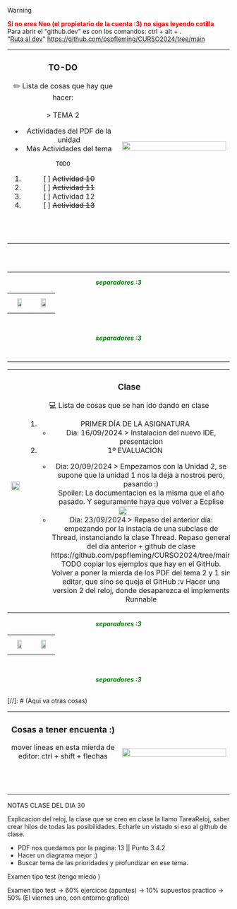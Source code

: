 >[!WARNING]
>
> **<span style="color: red;">Si no eres Neo (el propietario de la cuenta :3) no sigas leyendo cotilla </span>**
> <br>
>Para abrir el "github.dev" es con los comandos: ctrl + alt + . 
> <br>
>"[Ruta al dev](https://github.dev/nereazj544/DAM2425_PSP)"
> https://github.com/pspfleming/CURSO2024/tree/main

<div align="center">

  <table align="center">
  <tr border="none">
  <td width="50%" align="center">
  <h3><img scr="">TO-DO</h3>
  ✏️ Lista de cosas que hay que hacer:
  <br></br>
    > TEMA 2
    <ul>
    <li>Actividades del PDF de la unidad</li>
    <li>Más Actividades del tema </li> 
</ul> 

    TODO
1. [ ] ~~Actividad 10~~
2. [ ] ~~Actividad 11~~
3. [ ] Actividad 12
4. [ ] ~~Actividad 13~~


  <br></br>
  <!-- Imagen Shawn Froste -->
  <td  align="center">
  <img width="100%" height="100%"  align="center" src="https://i.pinimg.com/736x/f2/e3/88/f2e38881bb455c8f7bc80047a0d14b86.jpg"/>
  </td>
  </tr>
  </table>

</div>

<br>
<br>

---

<p align="center" > <em style="color: green; font-weight: bold;">separadores :3</em></p>

<div align="center">
  <table>
  <tr border="none">
  <td align="center">
  <img width="50%" height="50%" style="margin: 9px;" src="https://i.pinimg.com/564x/aa/9f/1d/aa9f1dc09b4e30fb2cce25efbec3754d.jpg"/>

  
  <td  align="center">
  <img width="55%" height="50%"  align="center" style="margin: 9px;" src="https://i.pinimg.com/564x/68/16/25/681625381291aebeedf573c8c572d566.jpg"/>
  </td>
  </tr>
  </table>

</div>

<br>
<p align="center" > <em style="color: green; font-weight: bold;">separadores :3</em></p>
<br>

---

<div>
<table align="center">
  <tr border="none">
  <td width="50%" align="center">
  
  
  <img width="100%" height="100%"  align="center" src="https://i.pinimg.com/564x/fc/60/09/fc6009b3702ef030769b2b53134ea72e.jpg"/>
  <br></br>
  <!-- Imagen Shawn Froste -->
  <td  align="center">
  <h3><img scr="">Clase</h3>
  💻 Lista de cosas que se han ido dando en clase
    <ol>
        <li>PRIMER DÍA DE LA ASIGNATURA
            <ul>
                <li>
    Dia: 16/09/2024 > Instalacion del nuevo IDE, presentacion
                </li>
            </ul>
        </li>
        <li>1º EVALUACION</li>
            <ul>
                <li>
    Dia: 20/09/2024 > Empezamos con la Unidad 2, se supone que la unidad 1 nos la deja a nostros pero, pasando :)  
    <br>
    Spoiler: La documentacion es la misma que el año pasado. Y seguramente haya que volver a Ecplise
     <img width="50%" height="50%"  align="center" src="https://preview.redd.it/ezreal-emotes-on-pbe-swipe-v0-qckngwanhyma1.jpg?width=256&format=pjpg&auto=webp&s=b812deaa8d0a48eb4baa914cf5046ecb0d8b6a1d"/>
    <br>
        </li>
        <li>
    Dia: 23/09/2024 > Repaso del anterior día: empezando por la instacia de una subclase de Thread, instanciando la clase Thread.
Repaso general del día anterior + github de clase https://github.com/pspfleming/CURSO2024/tree/main
TODO copiar los ejemplos que hay en el GitHub.
Volver a poner la mierda de los PDF del tema 2 y 1 sin editar, que sino se queja el GitHub :v
Hacer una version 2 del reloj, donde desaparezca el implements Runnable
        </li>
        </ul>
    </ol>
  </td>
  </tr>
  </table>

<p align="center" > <em style="color: green; font-weight: bold;">separadores :3</em></p>

<div align="center">
  <table>
  <tr border="none">
  <td align="center">
  <img width="50%" height="50%" style="margin: 9px;" src="https://i.pinimg.com/564x/d7/15/09/d715099c210236ed0bf07c60214d0e0b.jpg"/>

  <!-- Imagen Shawn Froste -->
  <td  align="center">
  <img width="55%" height="50%"  align="center" style="margin: 9px;" src="https://i.pinimg.com/736x/99/4d/8a/994d8aec87e0ef64f360c113648bde9e.jpg"/>
  </td>
  </tr>
  </table>

</div>

<br>
<p align="center" > <em style="color: green; font-weight: bold;">separadores :3</em></p>
<br>
[//]: # (Aqui va otras cosas)
<table align="center">
  <tr border="none">
  <td width="50%" align="center">
    <h3>Cosas a tener encuenta :)</h3>
mover lineas en esta mierda de editor: ctrl + shift + flechas

  <br></br>

  <td  align="center">


  <img width="100%" height="100%"  align="center" src="https://i.pinimg.com/736x/63/b1/c1/63b1c18c3c758be805a74e632ae52687.jpg"/>
  </td>
  </tr>
  </table>
</div>


NOTAS CLASE DEL DIA 30

Explicacion del reloj, la clase que se creo en clase la llamo TareaReloj, saber crear hilos de todas las posibilidades.
Echarle un vistado si eso al github de clase.
- PDF nos quedamos por la pagina: 13 || Punto 3.4.2
- Hacer un diagrama mejor :)
- Buscar tema de las prioridades y profundizar en ese tema.




Examen tipo test (tengo miedo )




Examen tipo test -> 60%
ejercicos (apuntes) -> 10%
supuestos practico -> 50%
(El viernes uno, con entorno grafico)
